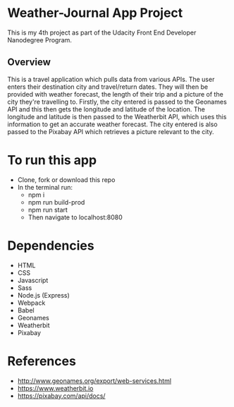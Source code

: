 # Weather-Journal App Project
This is my 4th project as part of the Udacity Front End Developer Nanodegree Program.
## Overview
This is a travel application which pulls data from various APIs. 
The user enters their destination city and travel/return dates. They will then be provided with weather forecast, the length of their trip and a picture of the city they're travelling to. 
Firstly, the city entered is passed to the Geonames API and this then gets the longitude and latitude of the location. The longitude and latitude is then passed to the Weatherbit API, which uses this information to get an accurate weather forecast. The city entered is also passed to the Pixabay API which retrieves a picture relevant to the city.  

# To run this app
* Clone, fork or download this repo
* In the terminal run:
  * npm i
  * npm run build-prod
  * npm run start
  * Then navigate to localhost:8080

# Dependencies
* HTML
* CSS
* Javascript
* Sass
* Node.js (Express)
* Webpack
* Babel
* Geonames
* Weatherbit
* Pixabay

# References
* http://www.geonames.org/export/web-services.html
* https://www.weatherbit.io
* https://pixabay.com/api/docs/



